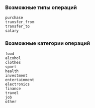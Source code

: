 ### Возможные типы операций

```
purchase
transfer_from
transfer_to
salary
```

### Возможные категории операций

```
food
alcohol
clothes
sport
health
investment
entertainment
electronics
finance
travel
job
other
```
